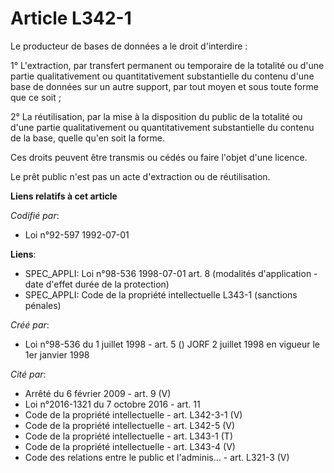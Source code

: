 # Article L342-1

Le producteur de bases de données a le droit d'interdire :

1° L'extraction, par transfert permanent ou temporaire de la totalité ou d'une partie qualitativement ou quantitativement
substantielle du contenu d'une base de données sur un autre support, par tout moyen et sous toute forme que ce soit ;

2° La réutilisation, par la mise à la disposition du public de la totalité ou d'une partie qualitativement ou
quantitativement substantielle du contenu de la base, quelle qu'en soit la forme.

Ces droits peuvent être transmis ou cédés ou faire l'objet d'une licence.

Le prêt public n'est pas un acte d'extraction ou de réutilisation.

**Liens relatifs à cet article**

_Codifié par_:

  - Loi n°92-597 1992-07-01

**Liens**:

  - SPEC_APPLI: Loi n°98-536 1998-07-01 art. 8 (modalités d'application - date d'effet durée de la protection)
  - SPEC_APPLI: Code de la propriété intellectuelle L343-1 (sanctions pénales)

_Créé par_:

  - Loi n°98-536 du 1 juillet 1998 - art. 5 () JORF 2 juillet 1998 en vigueur le 1er janvier 1998

_Cité par_:

  - Arrêté du 6 février 2009 - art. 9 (V)
  - Loi n°2016-1321 du 7 octobre 2016 - art. 11
  - Code de la propriété intellectuelle - art. L342-3-1 (V)
  - Code de la propriété intellectuelle - art. L342-5 (V)
  - Code de la propriété intellectuelle - art. L343-1 (T)
  - Code de la propriété intellectuelle - art. L343-4 (V)
  - Code des relations entre le public et l'adminis... - art. L321-3 (V)

